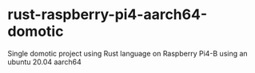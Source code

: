 # rust-raspberry-pi4-aarch64-domotic
Single domotic project using Rust language on Raspberry Pi4-B using an ubuntu 20.04 aarch64
